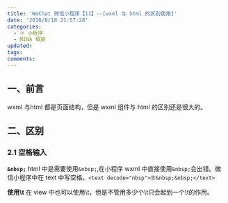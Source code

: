 ```yaml
---
title: 'WeChat 微信小程序【11】--[wxml 与 html 的区别使用]'
date: '2018/8/18 21:57:28'
categories:
  - ⑦ 小程序
  - MINA 框架
updated:
tags:
comments:
---
```


## 一、前言

wxml 与html 都是页面结构，但是 wxml 组件与 html 的区别还是很大的。

## 二、区别

### 2.1 空格输入

**`&nbsp;`**
html 中是需要使用`&nbsp;`,在小程序 wxml 中直接使用`&nbsp;`会出错。微信小程序中在 text 中写空格。`<text decode="nbsp">㊣&nbsp;&nbsp;</text>`

**使用\t**
在 view 中也可以使用\t，但是不管用多少个\t只会起到一个\t的作用。